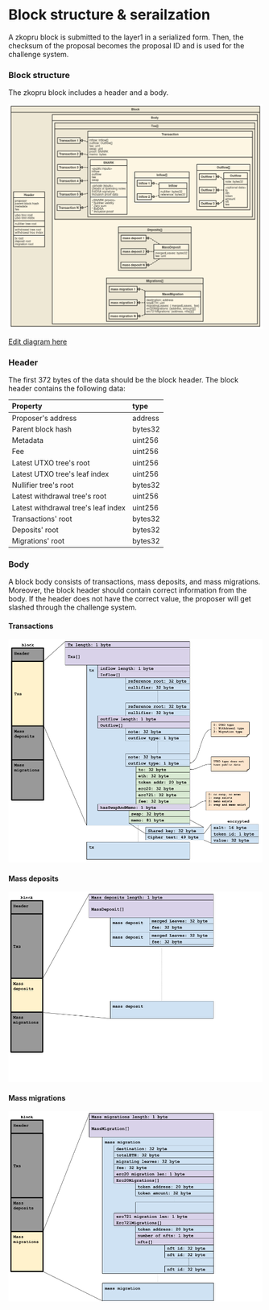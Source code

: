 # Block structure & serailzation

A zkopru block is submitted to the layer1 in a serialized form. Then, the checksum of the proposal becomes the proposal ID and is used for the challenge system.

### Block structure

The zkopru block includes a header and a body. 

![Block details](../.gitbook/assets/block.png)

[Edit diagram here](http://www.nomnoml.com/#view/%23.right%3A%20direction%3Dright%20bold%0A%5BBlock%20%7C%0A%0A%5BHeader%20%7C%0Aproposer%0Aparent%20block%20hash%0Ametadata%0Afee%20%7C%0Autxo%20tree%20root%0Autxo%20tree%20index%0A%20%7C%0Anullifier%20tree%20root%20%7C%0Awithdrawal%20tree%20root%0Awithdrawal%20tree%20index%0A%7C%0Atx%20root%0Adeposit%20root%0Amigration%20root%0A%5D%0A%5B%3Cright%3EBody%20%7C%0A%5B%3Cright%3E%20Txs%5C%5B%5C%5D%20%7C%0A%5BTransaction%20%7C%0Ainflow%3A%20Inflow%5C%5B%5C%5D%0Aoutflow%3A%20Outflow%5C%5B%5C%5D%0Afee%3A%20uint%0Aswap%3A%20uint%0Aproof%3A%20SNARK%0Amemo%3A%20bytes%20%7C%0A%5B%3Cright%3E%20Inflow%5C%5B%5C%5D%7C%20%0A%5Binflow%201%5D%20%3C%3A--%20%5BInflow%5D%0A%5Binflow%202%5D%20%3C%3A--%20%5BInflow%5D%0A%5BInflow%20%7C%20nullifier%3A%20bytes32%3B%20reference%3A%20bytes32%5D%0A%5D%0A%5B%3Cright%3E%20Outflow%5C%5B%5C%5D%20%7C%0A%5BOutflow%201%5D%20%3C%3A--%20%5BOutflow%5D%0A%5BOutflow%202%5D%20%3C%3A--%20%5BOutflow%5D%0A%5BOutflow%203%5D%20%3C%3A--%20%5BOutflow%5D%0A%5BOutflow%202%5D%20%3C%3A--%20%5BOutflow%5D%0A%5BOutflow%20%7C%0Anote%3A%20bytes32%20%7C%0A%3Coptional%20data%3E%0Ato%0Aeth%0Atoken%0Aamount%0Anft%0Afee%0A%5D%0A%5D%0A%5BSNARK%20%7C%0A%3Cpublic%20inputs%3E%0Ainflow%0Aoutflow%0Afee%0Aswap%20%7C%0A%3Cprivate%20inputs%3E%0ADetails%20of%20spending%20notes%0AEdDSA%20signature%0AInclusion%20proof%20data%20%7C%0A%3CSNARK%20proves%3E%0A*%20Nullifier%20validity%0A*%20Zero%20sum%0A*%20EdDSA%0A*%20Inclusion%20proof%0A%5D%0A%0A%5D%0A%5BTransaction%201%5D%20%3C%3A--%20%5BTransaction%5D%0A%5BTransaction%202%5D%20%3C%3A--%20%5BTransaction%5D%0A%5BTransaction%203%5D%20%3C%3A--%20%5BTransaction%5D%0A%5BTransaction%204%5D%20%3C%3A--%20%5BTransaction%5D%0A%5BTransaction%205%5D%20%3C%3A--%20%5BTransaction%5D%0A%5BTransaction%20N%5D%20%3C%3A--%20%5BTransaction%5D%0A%5D%0A%5B%3Cright%3E%20Deposits%5C%5B%5C%5D%7C%0A%5BMassDeposit%20%7C%0AmergedLeaves%3A%20bytes32%0Afee%3A%20uint%0A%5D%0A%5Bmass%20deposit%201%5D%20%3C%3A--%20%5BMassDeposit%5D%0A%5Bmass%20deposit%202%5D%20%3C%3A--%20%5BMassDeposit%5D%0A%5Bmass%20deposit%20N%5D%20%3C%3A--%20%5BMassDeposit%5D%0A%5D%0A%5B%3Cright%3E%20Migrations%5C%5B%5C%5D%7C%0A%5Bmass%20migration%201%5D%20%3C%3A--%20%5BMassMigration%5D%0A%5Bmass%20migration%202%5D%20%3C%3A--%20%5BMassMigration%5D%0A%5Bmass%20migration%20N%5D%20%3C%3A--%20%5BMassMigration%5D%0A%5BMassMigration%20%7C%0Adestination%3A%20address%0AtotalETH%3A%20uint%0AmigratingLeaves%3A%20%7B%20mergedLeaves%2C%20%20fee%7D%0Aerc20Migrations%3A%20%7Baddress%2C%20amount%7D%5C%5B%5C%5D%0Aerc721Migrations%3A%20%7Baddress%2C%20nfts%5C%5B%5C%5D%7D%5C%5B%5C%5D%0A%5D%0A%5D%0A%5D%0A%5D%0A)

### Header

The first 372 bytes of the data should be the block header. The block header contains the following data:

| Property | type |
| :--- | :--- |
| Proposer's address | address |
| Parent block hash | bytes32 |
| Metadata | uint256 |
| Fee | uint256 |
| Latest UTXO tree's root | uint256 |
| Latest UTXO tree's leaf index | uint256 |
| Nullifier tree's root | bytes32 |
| Latest withdrawal tree's root | uint256 |
| Latest withdrawal tree's leaf index | uint256 |
| Transactions' root | bytes32 |
| Deposits' root | bytes32 |
| Migrations' root | bytes32 |

### Body

A block body consists of transactions, mass deposits, and mass migrations. Moreover, the block header should contain correct information from the body. If the header does not have the correct value, the proposer will get slashed through the challenge system.

#### Transactions

![Tx serialization](../.gitbook/assets/txs-serialization-2-.png)

#### Mass deposits

![](../.gitbook/assets/mass-deposits-serialization-2-.png)

#### Mass migrations

![](../.gitbook/assets/mass-migrations-serialization-2-.png)



